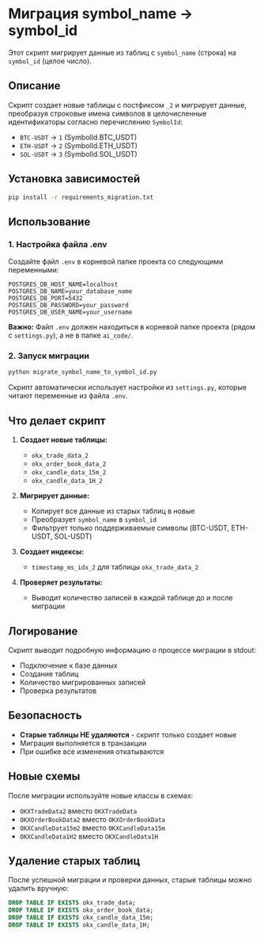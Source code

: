 # Миграция symbol_name -> symbol_id

Этот скрипт мигрирует данные из таблиц с `symbol_name` (строка) на `symbol_id` (целое число).

## Описание

Скрипт создает новые таблицы с постфиксом `_2` и мигрирует данные, преобразуя строковые имена символов в целочисленные идентификаторы согласно перечислению `SymbolId`:

- `BTC-USDT` -> `1` (SymbolId.BTC_USDT)
- `ETH-USDT` -> `2` (SymbolId.ETH_USDT)  
- `SOL-USDT` -> `3` (SymbolId.SOL_USDT)

## Установка зависимостей

```bash
pip install -r requirements_migration.txt
```

## Использование

### 1. Настройка файла .env

Создайте файл `.env` в корневой папке проекта со следующими переменными:

```env
POSTGRES_DB_HOST_NAME=localhost
POSTGRES_DB_NAME=your_database_name
POSTGRES_DB_PORT=5432
POSTGRES_DB_PASSWORD=your_password
POSTGRES_DB_USER_NAME=your_username
```

**Важно:** Файл `.env` должен находиться в корневой папке проекта (рядом с `settings.py`), а не в папке `ai_code/`.

### 2. Запуск миграции

```bash
python migrate_symbol_name_to_symbol_id.py
```

Скрипт автоматически использует настройки из `settings.py`, которые читают переменные из файла `.env`.

## Что делает скрипт

1. **Создает новые таблицы:**
   - `okx_trade_data_2`
   - `okx_order_book_data_2`
   - `okx_candle_data_15m_2`
   - `okx_candle_data_1H_2`

2. **Мигрирует данные:**
   - Копирует все данные из старых таблиц в новые
   - Преобразует `symbol_name` в `symbol_id`
   - Фильтрует только поддерживаемые символы (BTC-USDT, ETH-USDT, SOL-USDT)

3. **Создает индексы:**
   - `timestamp_ms_idx_2` для таблицы `okx_trade_data_2`

4. **Проверяет результаты:**
   - Выводит количество записей в каждой таблице до и после миграции

## Логирование

Скрипт выводит подробную информацию о процессе миграции в stdout:
- Подключение к базе данных
- Создание таблиц
- Количество мигрированных записей
- Проверка результатов

## Безопасность

- **Старые таблицы НЕ удаляются** - скрипт только создает новые
- Миграция выполняется в транзакции
- При ошибке все изменения откатываются

## Новые схемы

После миграции используйте новые классы в схемах:
- `OKXTradeData2` вместо `OKXTradeData`
- `OKXOrderBookData2` вместо `OKXOrderBookData`
- `OKXCandleData15m2` вместо `OKXCandleData15m`
- `OKXCandleData1H2` вместо `OKXCandleData1H`

## Удаление старых таблиц

После успешной миграции и проверки данных, старые таблицы можно удалить вручную:

```sql
DROP TABLE IF EXISTS okx_trade_data;
DROP TABLE IF EXISTS okx_order_book_data;
DROP TABLE IF EXISTS okx_candle_data_15m;
DROP TABLE IF EXISTS okx_candle_data_1H;
```

